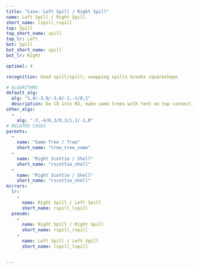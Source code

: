 ```yaml
---
title: "Case: Left Spill / Right Spill"
name: Left Spill / Right Spill
short_name: lspill_rspill
top: Spill
top_short_name: spill
top_lr: Left
bot: Spill
bot_short_name: spill
bot_lr: Right

optimal: 4

recognition: Good spill/spill; swapping spills breaks squareshape.

# ALGORITHMS
default_alg:
  alg: "1,0/-3,0/-3,0/-1,-1/0,1"
  description: Do CO into M2, make same trees with tent on top connecting with whale from bottom.
other_algs:
  -
    alg: "-3,-4/0,3/0,3/1,1/-1,0"
# RELATED CASES
parents:
  -
    name: "Same Tree / Tree"
    short_name: "tree_tree_same"
  -
    name: "Right Scottie / Shell"
    short_name: "rscottie_shell"
  -
    name: "Right Scottie / Shell"
    short_name: "rscottie_shell"
mirrors:
  lr:
    -
      name: Right Spill / Left Spill
      short_name: rspill_lspill
  pseudo:
    -
      name: Right Spill / Right Spill
      short_name: rspill_rspill
    -
      name: Left Spill / Left Spill
      short_name: lspill_lspill


---
```


